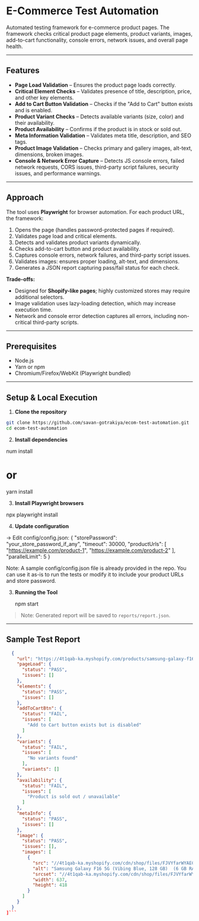 # E-Commerce Test Automation

Automated testing framework for e-commerce product pages. The framework checks critical product page elements, product variants, images, add-to-cart functionality, console errors, network issues, and overall page health.

---

## Features

- **Page Load Validation** – Ensures the product page loads correctly.  
- **Critical Element Checks** – Validates presence of title, description, price, and other key elements.  
- **Add to Cart Button Validation** – Checks if the "Add to Cart" button exists and is enabled.  
- **Product Variant Checks** – Detects available variants (size, color) and their availability.  
- **Product Availability** – Confirms if the product is in stock or sold out.  
- **Meta Information Validation** – Validates meta title, description, and SEO tags.  
- **Product Image Validation** – Checks primary and gallery images, alt-text, dimensions, broken images.  
- **Console & Network Error Capture** – Detects JS console errors, failed network requests, CORS issues, third-party script failures, security issues, and performance warnings.  

---

## Approach

The tool uses **Playwright** for browser automation. For each product URL, the framework:

1. Opens the page (handles password-protected pages if required).  
2. Validates page load and critical elements.  
3. Detects and validates product variants dynamically.  
4. Checks add-to-cart button and product availability.  
5. Captures console errors, network failures, and third-party script issues.  
6. Validates images: ensures proper loading, alt-text, and dimensions.  
7. Generates a JSON report capturing pass/fail status for each check.

**Trade-offs:**  

- Designed for **Shopify-like pages**; highly customized stores may require additional selectors.  
- Image validation uses lazy-loading detection, which may increase execution time.  
- Network and console error detection captures all errors, including non-critical third-party scripts.

---

## Prerequisites

- Node.js
- Yarn or npm  
- Chromium/Firefox/WebKit (Playwright bundled)  

---

## Setup & Local Execution

1. **Clone the repository**

```bash
git clone https://github.com/savan-gotrakiya/ecom-test-automation.git
cd ecom-test-automation
```

2. **Install dependencies**

num install
# or
yarn install


3. **Install Playwright browsers**

npx playwright install


4. **Update configuration**

-> Edit config/config.json:
{
  "storePassword": "your_store_password_if_any",
  "timeout": 30000,
  "productUrls": [
    "https://example.com/product-1",
    "https://example.com/product-2"
  ],
  "parallelLimit": 5
}

Note: A sample config/config.json file is already provided in the repo. You can use it as-is to run the tests or modify it to include your product URLs and store password.

3. **Running the Tool**

    npm start

> Note: Generated report will be saved to `reports/report.json`.

---
## Sample Test Report

```json [
  {
    "url": "https://4t1qab-ka.myshopify.com/products/samsung-galaxy-f16-5g-vibing-blue-128-gb-6-gb-ram?variant=4504101978131790",
    "pageLoad": {
      "status": "PASS",
      "issues": []
    },
    "elements": {
      "status": "PASS",
      "issues": []
    },
    "addToCartBtn": {
      "status": "FAIL",
      "issues": [
        "Add to Cart button exists but is disabled"
      ]
    },
    "variants": {
      "status": "FAIL",
      "issues": [
        "No variants found"
      ],
      "variants": []
    },
    "availability": {
      "status": "FAIL",
      "issues": [
        "Product is sold out / unavailable"
      ]
    },
    "metaInfo": {
      "status": "PASS",
      "issues": []
    },
    "image": {
      "status": "PASS",
      "issues": [],
      "images": [
        {
          "src": "//4t1qab-ka.myshopify.com/cdn/shop/files/FJVYfarWYAECQ-Y-photoutils.com_ee24fe25-b175-4287-a357-6e7fcc05eb87.webp?v=1756141644&width=3840",
          "alt": "Samsung Galaxy F16 5G (Vibing Blue, 128 GB)  (6 GB RAM)",
          "srcset": "//4t1qab-ka.myshopify.com/cdn/shop/files/FJVYfarWYAECQ-Y-photoutils.com_ee24fe25-b175-4287-a357-6e7fcc05eb87.webp?v=1756141644&width=240 240w, //4t1qab-ka.myshopify.com/cdn/shop/files/FJVYfarWYAECQ-Y-photoutils.com_ee24fe25-b175-4287-a357-6e7fcc05eb87.webp?v=1756141644&width=352 352w, //4t1qab-ka.myshopify.com/cdn/shop/files/FJVYfarWYAECQ-Y-photoutils.com_ee24fe25-b175-4287-a357-6e7fcc05eb87.webp?v=1756141644&width=832 832w, //4t1qab-ka.myshopify.com/cdn/shop/files/FJVYfarWYAECQ-Y-photoutils.com_ee24fe25-b175-4287-a357-6e7fcc05eb87.webp?v=1756141644&width=1200 1200w, //4t1qab-ka.myshopify.com/cdn/shop/files/FJVYfarWYAECQ-Y-photoutils.com_ee24fe25-b175-4287-a357-6e7fcc05eb87.webp?v=1756141644&width=1600 1600w, //4t1qab-ka.myshopify.com/cdn/shop/files/FJVYfarWYAECQ-Y-photoutils.com_ee24fe25-b175-4287-a357-6e7fcc05eb87.webp?v=1756141644&width=1920 1920w, //4t1qab-ka.myshopify.com/cdn/shop/files/FJVYfarWYAECQ-Y-photoutils.com_ee24fe25-b175-4287-a357-6e7fcc05eb87.webp?v=1756141644&width=2560 2560w, //4t1qab-ka.myshopify.com/cdn/shop/files/FJVYfarWYAECQ-Y-photoutils.com_ee24fe25-b175-4287-a357-6e7fcc05eb87.webp?v=1756141644&width=3840 3840w",
          "width": 637,
          "height": 418
        }
      ]
    }
  }
]```